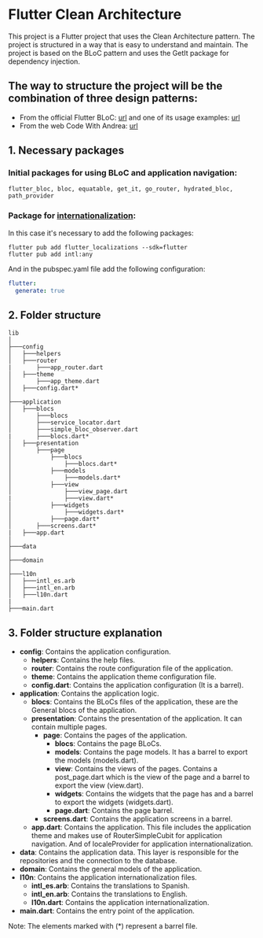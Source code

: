 # Flutter Clean Architecture
This project is a Flutter project that uses the Clean Architecture pattern. The project is structured in a way that is easy to understand and maintain. The project is based on the BLoC pattern and uses the GetIt package for dependency injection.

## The way to structure the project will be the combination of three design patterns:
- From the official Flutter BLoC: [url](https://bloclibrary.dev/architecture/) and one of its usage examples: [url](https://bloclibrary.dev/tutorials/flutter-infinite-list/)
- From the web Code With Andrea: [url](https://codewithandrea.com/articles/flutter-project-structure/)


## 1. Necessary packages
### Initial packages for using BLoC and application navigation:
```
flutter_bloc, bloc, equatable, get_it, go_router, hydrated_bloc, path_provider
```

### Package for [internationalization](https://docs.flutter.dev/ui/accessibility-and-internationalization/internationalization):
In this case it's necessary to add the following packages:
```
flutter pub add flutter_localizations --sdk=flutter
flutter pub add intl:any
```

And in the pubspec.yaml file add the following configuration:
```yaml
flutter:
  generate: true
```


## 2. Folder structure
```
lib
│
├───config
│   ├───helpers
│   ├───router
|       ├───app_router.dart
│   ├───theme
│       ├───app_theme.dart
│   ├───config.dart*
│
├───application
│   ├───blocs
│       ├───blocs
│       ├───service_locator.dart
│       ├───simple_bloc_observer.dart
|       ├───blocs.dart*
│   ├───presentation
│       ├───page
│           ├───blocs
│               ├───blocs.dart*
│           ├───models
│               ├───models.dart*
│           ├───view
│               ├───view_page.dart
|               ├───view.dart*
│           ├───widgets
│               ├───widgets.dart*
│           ├───page.dart*
│       ├───screens.dart*
|   ├───app.dart
│
├───data
│
├───domain
│
├───l10n
│   ├───intl_es.arb
│   ├───intl_en.arb
│   ├───l10n.dart
|
├───main.dart
```
## 3. Folder structure explanation

- **config**: Contains the application configuration.
    - **helpers**: Contains the help files.
    - **router**: Contains the route configuration file of the application.
    - **theme**: Contains the application theme configuration file.
    - **config.dart**: Contains the application configuration (It is a barrel).
- **application**: Contains the application logic.
    - **blocs**: Contains the BLoCs files of the application, these are the General blocs of the application.
    - **presentation**: Contains the presentation of the application. It can contain multiple pages.
        - **page**: Contains the pages of the application.
            - **blocs**: Contains the page BLoCs.
            - **models**: Contains the page models. It has a barrel to export the models (models.dart).
            - **view**: Contains the views of the pages. Contains a post_page.dart which is the view of the page and a barrel to export the view (view.dart).
            - **widgets**: Contains the widgets that the page has and a barrel to export the widgets (widgets.dart).
            - **page.dart**: Contains the page barrel.
        - **screens.dart**: Contains the application screens in a barrel.
    - **app.dart**: Contains the application. This file includes the application theme and makes use of RouterSimpleCubit for application navigation. And of localeProvider for application internationalization.
- **data**: Contains the application data. This layer is responsible for the repositories and the connection to the database.
- **domain**: Contains the general models of the application.
- **l10n**: Contains the application internationalization files.
    - **intl_es.arb**: Contains the translations to Spanish.
    - **intl_en.arb**: Contains the translations to English.
    - **l10n.dart**: Contains the application internationalization.
- **main.dart**: Contains the entry point of the application.

Note: The elements marked with (*) represent a barrel file.
